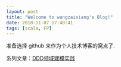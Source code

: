```yaml
---
layout: post
title: "Welcome to wangzaixiang's Blog!"
date: 2018-11-07 17:40:41
tags: [scala, FP]
---
```


准备选择 github 来作为个人技术博客的窝点了.

系列文章：[DDD领域建模实践](/DDD/readme.html)

